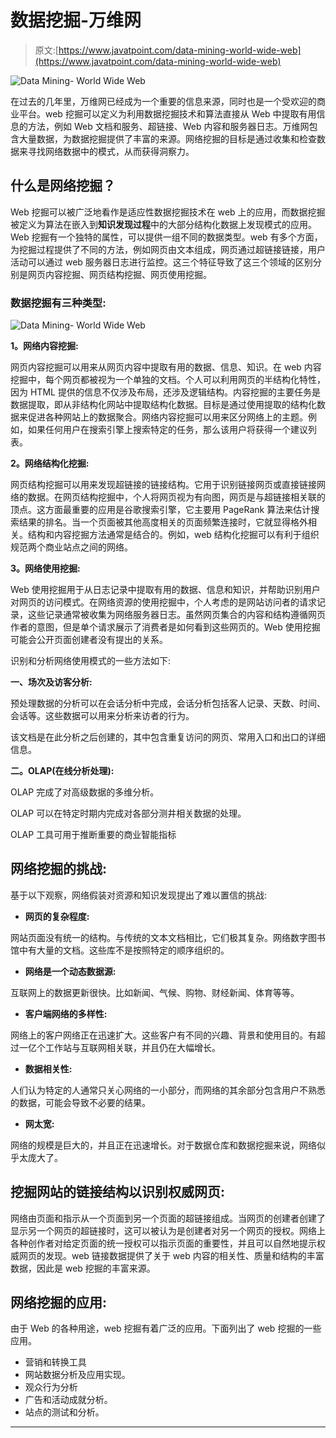 # 数据挖掘-万维网

> 原文:[https://www.javatpoint.com/data-mining-world-wide-web](https://www.javatpoint.com/data-mining-world-wide-web)

![Data Mining- World Wide Web](../Images/0c638577fcd2cbf2df58a4919bda675c.png)

在过去的几年里，万维网已经成为一个重要的信息来源，同时也是一个受欢迎的商业平台。web 挖掘可以定义为利用数据挖掘技术和算法直接从 Web 中提取有用信息的方法，例如 Web 文档和服务、超链接、Web 内容和服务器日志。万维网包含大量数据，为数据挖掘提供了丰富的来源。网络挖掘的目标是通过收集和检查数据来寻找网络数据中的模式，从而获得洞察力。

## 什么是网络挖掘？

Web 挖掘可以被广泛地看作是适应性数据挖掘技术在 web 上的应用，而数据挖掘被定义为算法在嵌入到**知识发现过程**中的大部分结构化数据上发现模式的应用。Web 挖掘有一个独特的属性，可以提供一组不同的数据类型。web 有多个方面，为挖掘过程提供了不同的方法，例如网页由文本组成，网页通过超链接链接，用户活动可以通过 web 服务器日志进行监控。这三个特征导致了这三个领域的区别分别是网页内容挖掘、网页结构挖掘、网页使用挖掘。

### 数据挖掘有三种类型:

![Data Mining- World Wide Web](../Images/bf6062cf1a23b3258e50d8303af7a03c.png)

**1。网络内容挖掘:**

网页内容挖掘可以用来从网页内容中提取有用的数据、信息、知识。在 web 内容挖掘中，每个网页都被视为一个单独的文档。个人可以利用网页的半结构化特性，因为 HTML 提供的信息不仅涉及布局，还涉及逻辑结构。内容挖掘的主要任务是数据提取，即从非结构化网站中提取结构化数据。目标是通过使用提取的结构化数据来促进各种网站上的数据聚合。网络内容挖掘可以用来区分网络上的主题。例如，如果任何用户在搜索引擎上搜索特定的任务，那么该用户将获得一个建议列表。

**2。网络结构化挖掘:**

网页结构挖掘可以用来发现超链接的链接结构。它用于识别链接网页或直接链接网络的数据。在网页结构挖掘中，个人将网页视为有向图，网页是与超链接相关联的顶点。这方面最重要的应用是谷歌搜索引擎，它主要用 PageRank 算法来估计搜索结果的排名。当一个页面被其他高度相关的页面频繁连接时，它就显得格外相关。结构和内容挖掘方法通常是结合的。例如，web 结构化挖掘可以有利于组织规范两个商业站点之间的网络。

**3。网络使用挖掘:**

Web 使用挖掘用于从日志记录中提取有用的数据、信息和知识，并帮助识别用户对网页的访问模式。在网络资源的使用挖掘中，个人考虑的是网站访问者的请求记录，这些记录通常被收集为网络服务器日志。虽然网页集合的内容和结构遵循网页作者的意图，但是单个请求展示了消费者是如何看到这些网页的。Web 使用挖掘可能会公开页面创建者没有提出的关系。

识别和分析网络使用模式的一些方法如下:

**一、场次及访客分析:**

预处理数据的分析可以在会话分析中完成，会话分析包括客人记录、天数、时间、会话等。这些数据可以用来分析来访者的行为。

该文档是在此分析之后创建的，其中包含重复访问的网页、常用入口和出口的详细信息。

**二。OLAP(在线分析处理):**

OLAP 完成了对高级数据的多维分析。

OLAP 可以在特定时期内完成对各部分测井相关数据的处理。

OLAP 工具可用于推断重要的商业智能指标

## 网络挖掘的挑战:

基于以下观察，网络假装对资源和知识发现提出了难以置信的挑战:

*   **网页的复杂程度:**

网站页面没有统一的结构。与传统的文本文档相比，它们极其复杂。网络数字图书馆中有大量的文档。这些库不是按照特定的顺序组织的。

*   **网络是一个动态数据源:**

互联网上的数据更新很快。比如新闻、气候、购物、财经新闻、体育等等。

*   **客户端网络的多样性:**

网络上的客户网络正在迅速扩大。这些客户有不同的兴趣、背景和使用目的。有超过一亿个工作站与互联网相关联，并且仍在大幅增长。

*   **数据相关性:**

人们认为特定的人通常只关心网络的一小部分，而网络的其余部分包含用户不熟悉的数据，可能会导致不必要的结果。

*   **网太宽:**

网络的规模是巨大的，并且正在迅速增长。对于数据仓库和数据挖掘来说，网络似乎太庞大了。

## 挖掘网站的链接结构以识别权威网页:

网络由页面和指示从一个页面到另一个页面的超链接组成。当网页的创建者创建了显示另一个网页的超链接时，这可以被认为是创建者对另一个网页的授权。网络上各种创作者对给定页面的统一授权可以指示页面的重要性，并且可以自然地提示权威网页的发现。web 链接数据提供了关于 web 内容的相关性、质量和结构的丰富数据，因此是 web 挖掘的丰富来源。

## 网络挖掘的应用:

由于 Web 的各种用途，web 挖掘有着广泛的应用。下面列出了 web 挖掘的一些应用。

*   营销和转换工具
*   网站数据分析及应用实现。
*   观众行为分析
*   广告和活动成就分析。
*   站点的测试和分析。

* * *